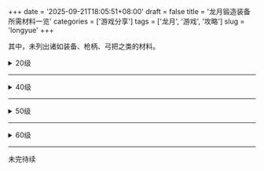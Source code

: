 +++
date = '2025-09-21T18:05:51+08:00'
draft = false
title = '龙月锻造装备所需材料一览'
categories = ['游戏分享']
tags = ['龙月', '游戏', '攻略']
slug = 'longyue'
+++

其中，未列出诸如装备、枪柄、弓把之类的材料。

<details><summary>20级</summary>

## 20级所需材料一览表

---

材料 | 手持 | 头戴 | 身穿 | 腰系 | 下着 | 脚踏 | 佩戴 | 颈戴 | 肩披 | 手戴 | 指戴
--- | --- | --- | --- | --- | --- | --- | --- | --- | --- | --- | --- |
铁矿石 | 9 | | | | | | | | | | 
铜矿石 | 8 | | | 3 | | | | | | | 
银矿石 | 5 | | 3 | | 2 | | | | | 3 | 3 
秘银 | 3 | | | | | | 1 | 1 | | | 3 
原木 | | 1 | 3 | | 1 | 1 | | | | |
绳子 | | | | | | | 1 | 1 | | | 
雪人王的指骨 | 1 | | | | | | 1 | | | | 
雪人王的心脏 | | | | | | | | 1 | | | 
赤炎之心 | | | | | | | 3 | 2 | | | 2 
普通布匹 | | 1 | 2 | 1 | 1 | 1 | | | 2 | 1 | 
虎王的颅骨 | | 1 | | | | | | | | | 
虎王的皮毛 | | | 1 | | | | | | 1 | |
牛皮 | | | | | | 2 | | | | |
羊皮 | | 1 | | | | | | | | | 
虎皮 | | | 1 | | | | | | | 1 |
狼皮 | | | | | 3 | | | | | |
鹿皮 | | | | | | | | | 3 | |
鹿筋 | | | | 2 | | | | | | |

---

因为秘银需要10铁矿石，6铜矿石，3银矿石，顾下方列出的三种矿石已包含秘银的消耗，所列秘银只是需要提炼数量，按着对应数量准备铁铜银矿石，只需要提炼对应数量秘银即可，后面的精钢石、精金矿石也是如此。

### 总共需要：

---

- 铁矿石 49
- 铜矿石 35
- 银矿石 28
- 秘银 8
- 原木 6
- 绳子 2
- 雪人王的指骨 2
- 雪人王的心脏 1
- 赤炎之心 7
- 普通布匹 9
- 虎王的颅骨 1
- 虎王的皮毛 2
- 牛皮 2
- 羊皮 1
- 虎皮 2
- 狼皮 3
- 鹿皮 3
- 鹿筋 2
</details>

---

<details><summary>40级</summary>

## 40级所需材料一览表

---

材料 | 手持 | 头戴 | 身穿 | 腰系 | 下着 | 脚踏 | 佩戴 | 颈戴 | 肩披 | 手戴 | 指戴
--- | --- | --- | --- | --- | --- | --- | --- | --- | --- | --- | ---
银矿石 | 10 | | | | | | | | | | 
金矿石 | 8 | | | 3 | 2 | 2 | 5 | 3 | | 2 | 3
紫金矿石 | 5 | | 3 | | | | 2 | 1 | | 2 | 3
精钢石 | 3 | | | | | | | | | | 1
断刃 | 1 | | | | | | | | | | 
暴龙角 | 1 | | | | | | 3 | 2 | | | 1
暴龙筋 | 3 | | | 1 | | | | | | | 
中等布匹 | | 1 | 2 | 1 | 1 | 1 | | | 2 | 1 | 
暴龙的颅骨 | | 1 | | | | | | | | | 
暴龙鳞 | | | 1 | | 1 | 1 | | | 1 | 1 | 1
尸魔的内丹 | | | | | | | 1 | 1 | | | 
绳子 | | | | | | | 2 | 2 | | | 
秘银 | | | | | | | 3 | 3 | | 3 | 3
原木 | | 5 | | | | | | | | | 
乌木 | | 3 | 3 | | 3 | 3 | | | | | 
桃木 | | | 5 | | | | | | | | 
桃木枝 | | | | | | | | | 3 | | 
虎皮 | | | 1 | | | | | | | 1 | 
牛皮 | | | 1 | 1 | | 2 | | | | 1 | 
狼皮 | | | | | 3 | | | | | | 
鹿皮 | | | | | | | | | 2 | | 
羊皮 | | 1 | | | | | | | 2 | | 

---

### 总共需要：

---

- 铁矿石 80
  铜矿石 54
- 银矿石 40
  金矿石 34
- 紫金矿石 16
- 秘银 12
- 精钢石 4
- 原木 5
- 绳子 4
- 中等布匹 9
- 暴龙角 7
- 暴龙筋 4
- 暴龙的颅骨 1
- 暴龙鳞 6
- 乌木 12
- 桃木 5
- 桃木枝 3
- 尸魔的内丹 2
- 虎皮 2
- 牛皮 6
- 狼皮 3
- 鹿皮 2
- 羊皮 3
</details>

---

 <details><summary>50级</summary>50级

## 50级所需材料一览表

---

材料 | 手持 | 头戴 | 身穿 | 腰系 | 下着 | 脚踏 | 佩戴 | 颈戴 | 肩披 | 手戴 | 指戴 | 勋章
--- | --- | --- | --- | --- | --- | --- | --- | --- | --- | --- | --- | ---  
秘银精翠 | 1 | 1 | 1 | 1 | 1 | 1 | 1 | 1 | 1 | 1 | 1 | 1  
精金矿石 | | | | | | | | | | | | 3  
精钢石 | | | | | | | | | | | | 5  
秘银 | | | | | | | | | | | | 10  

---

### 总共需要：

---

- 秘银精翠 12  
- 铁矿石 230
- 铜矿石 150
- 银矿石 96
- 金矿石 42
- 紫金矿石 20
- 秘银 20
- 精钢石 11
- 精金矿石 3
</details>

---

<details><summary>60级</summary>

## 60级所需材料一览表

---

材料 | 手持 | 头戴 | 身穿 | 腰系 | 下着 | 脚踏 | 佩戴 | 颈戴 | 肩披 | 手戴 | 指戴
--- | --- | --- | --- | --- | --- | --- | --- | --- | --- | --- | ---  
银矿石 | 15 | | | | | | | | | |  
金矿石 | 10 | | | 3 | 2 | 2 | 5 | 3 | | 2 | 5  
紫金矿石 | 7 | | 5 | | | | 2 | 2 | | 2 | 3  
魂晶矿 | 15 | | 10 | 5 | | 5 | 10 | 5 | | | 10  
冥铁矿 | 20 | | 15 | 10 | 5 | | 10 | 5 | | 7 |  
精钢石 | 5 | | | | | | | | | | 2  
精金矿石 | 3 | | | | | | 2 | 1 | | 1 | 2  
秘银 | 1 | | 1 | 1 | 1 | 1 | | | | |  
中等布匹 | | 2 | 3 | 2 | 2 | 2 | | | 3 | 2 |  
绳子 | | | | | | | 3 | 2 | | |  
油锅盖 | | 5 | | | | | | | | |  
精魄 | 10 | 2 | 5 | 2 | 2 | 2 | 5 | 3 | 3 | 2 | 5  
堕落狼人的獠牙 | 10 | | | | | | | | | |  
暴龙筋 | 3 | | | | | | | | | |  
鬼王连环甲 | | | 5 | | 2 | | | | 2 | 2 |  
半截锁头 | | | | 5 | | | | | | | 3  
冥蝶翎羽 | | | | | | 5 | | | | |  
- **牵魂铁链** 8  
- **熔岩之心** 10  
- **原木** 5  
- **乌木** 9  
- **冥檀木** 15  
- **桃木** 5  
- **吸魂木** 28  
- **虎皮** 4  
- **牛皮** 8  
- **狼皮** 3  
- **鹿皮** 2  
- **羊皮** 2  

---

### 总共需要：

---

- 铁矿石 345
- 铜矿石 231
- 银矿石 168
- 金矿石 107
- 紫金矿石 61
- 秘银 25
- 精钢石 19
- 精金矿石 9
绳子 5
- 暴龙筋 3
- 堕落狼人的獠牙 10
- 精魄 41
- 冥铁矿 72
- 魂晶矿 60
- 油锅盖 5
- 中等布匹 16
- 吸魂木 28
- 原木 5
- 乌木 9
- 冥檀木 15
- 桃木 5
- 桃木枝 3
- 鹿皮 2
- 羊皮 2
- 虎皮 4
- 牛皮 8
- 狼皮 3
- 鬼王连环甲 11
- 半截锁头 8
- 冥蝶翎羽 5
- 牵魂铁链 8
-  熔岩之心 10
</details>

---

未完待续